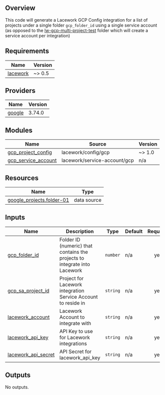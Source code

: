 ## Overview
This code will generate a Lacework GCP Config integration for a list of projects under a single folder ``gcp_folder_id`` using a single service account (as opposed to the [lw-gcp-multi-project-test](../lw-gcp-multi-project-test/) folder which will create a service account per integration)

## Requirements

| Name | Version |
|------|---------|
| <a name="requirement_lacework"></a> [lacework](#requirement\_lacework) | ~> 0.5 |

## Providers

| Name | Version |
|------|---------|
| <a name="provider_google"></a> [google](#provider\_google) | 3.74.0 |

## Modules

| Name | Source | Version |
|------|--------|---------|
| <a name="module_gcp_project_config"></a> [gcp\_project\_config](#module\_gcp\_project\_config) | lacework/config/gcp | ~> 1.0 |
| <a name="module_gcp_service_account"></a> [gcp\_service\_account](#module\_gcp\_service\_account) | lacework/service-account/gcp | n/a |

## Resources

| Name | Type |
|------|------|
| [google_projects.folder-01](https://registry.terraform.io/providers/hashicorp/google/latest/docs/data-sources/projects) | data source |

## Inputs

| Name | Description | Type | Default | Required |
|------|-------------|------|---------|:--------:|
| <a name="input_gcp_folder_id"></a> [gcp\_folder\_id](#input\_gcp\_folder\_id) | Folder ID (numeric) that contains the projects to integrate into Lacework | `number` | n/a | yes |
| <a name="input_gcp_sa_project_id"></a> [gcp\_sa\_project\_id](#input\_gcp\_sa\_project\_id) | Project for Lacework integration Service Account to reside in | `string` | n/a | yes |
| <a name="input_lacework_account"></a> [lacework\_account](#input\_lacework\_account) | Lacework Account to integrate with | `string` | n/a | yes |
| <a name="input_lacework_api_key"></a> [lacework\_api\_key](#input\_lacework\_api\_key) | API Key to use for Lacework integrations | `string` | n/a | yes |
| <a name="input_lacework_api_secret"></a> [lacework\_api\_secret](#input\_lacework\_api\_secret) | API Secret for lacework\_api\_key | `string` | n/a | yes |

## Outputs

No outputs.
